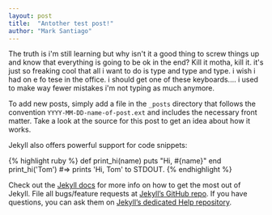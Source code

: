 ```yaml
---
layout: post
title:  "Antother test post!"
author: "Mark Santiago"
---
```



The truth is i'm still learning but why isn't it a good thing to screw things up and know that everything is going to be ok in the end? Kill it motha, kill it. it's just so freaking cool that all i want to do is type and type and type. i wish i had on e fo tese in the office. i should get one of these keyboards.... i used to make way fewer mistakes i'm not typing as much anymore.

To add new posts, simply add a file in the `_posts` directory that follows the convention `YYYY-MM-DD-name-of-post.ext` and includes the necessary front matter. Take a look at the source for this post to get an idea about how it works.

Jekyll also offers powerful support for code snippets:

{% highlight ruby %}
def print_hi(name)
  puts "Hi, #{name}"
end
print_hi('Tom')
#=> prints 'Hi, Tom' to STDOUT.
{% endhighlight %}

Check out the [Jekyll docs][jekyll] for more info on how to get the most out of Jekyll. File all bugs/feature requests at [Jekyll’s GitHub repo][jekyll-gh]. If you have questions, you can ask them on [Jekyll’s dedicated Help repository][jekyll-help].

[jekyll]:      http://jekyllrb.com
[jekyll-gh]:   https://github.com/jekyll/jekyll
[jekyll-help]: https://github.com/jekyll/jekyll-help
